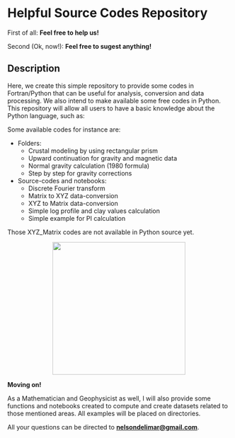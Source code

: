 # Helpful Source Codes Repository

First of all: **Feel free to help us!**

Second (Ok, now!): **Feel free to sugest anything!**

## Description

Here, we create this simple repository to provide some codes in Fortran/Python that can be useful for analysis, conversion and data processing. We also intend to make available some free codes in Python. This repository will allow all users to have a basic knowledge about the Python language, such as: 

Some available codes for instance are:

* Folders:
  * Crustal modeling by using rectangular prism
  * Upward continuation for gravity and magnetic data
  * Normal gravity calculation (1980 formula)
  * Step by step for gravity corrections
* Source-codes and notebooks:
  * Discrete Fourier transform 
  * Matrix to XYZ data-conversion
  * XYZ to Matrix data-conversion
  * Simple log profile and clay values calculation
  * Simple example for PI calculation

Those XYZ_Matrix codes are not available in Python source yet.

<p align="center">
  <img height="300" src="https://media.giphy.com/media/l0MYC0LajbaPoEADu/giphy.gif" />
</p>

**Moving on!**

As a Mathematician and Geophysicist as well, I will also provide some functions and notebooks created to compute and create datasets related to those mentioned areas. All examples will be placed on directories.

All your questions can be directed to **nelsondelimar@gmail.com**.
